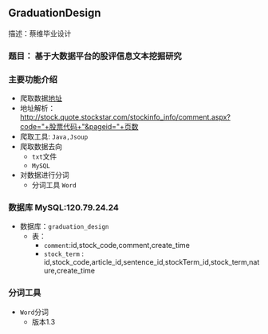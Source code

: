 ## GraduationDesign

描述：蔡维毕业设计

### 题目： 基于大数据平台的股评信息文本挖掘研究



### 主要功能介绍
* 爬取数据[地址](http://stock.quote.stockstar.com/stockinfo_info/comment.aspx?code=900905&pageid=3)
* 地址解析：http://stock.quote.stockstar.com/stockinfo_info/comment.aspx?code="+股票代码+"&pageid="+页数
* 爬取工具: `Java,Jsoup`
* 爬取数据去向
    * `txt`文件
    * `MySQL`
* 对数据进行分词
    * 分词工具 `Word`
   
   
   
   
   
### 数据库 MySQL:120.79.24.24  
* 数据库：`graduation_design `
    * 表：
        * `comment`:id,stock_code,comment,create_time
        * `stock_term` : id,stock_code,article_id,sentence_id,stockTerm_id,stock_term,nature,create_time
        
### 分词工具
   * `Word`分词
        * 版本1.3